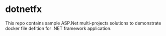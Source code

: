 # dotnetfx
This repo contains sample ASP.Net multi-projects solutions to demonstrate docker file defition for .NET framework application.
